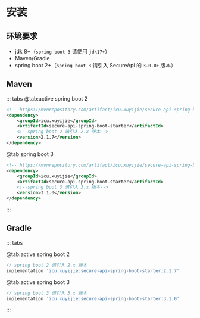 # 安装

## 环境要求

- jdk 8+（`spring boot 3` 请使用 `jdk17+`）
- Maven/Gradle
- spring boot 2+（`spring boot 3` 请引入 SecureApi 的 `3.0.0+` 版本）

## Maven

::: tabs
@tab:active spring boot 2
```xml
<!-- https://mvnrepository.com/artifact/icu.xuyijie/secure-api-spring-boot-starter -->
<dependency>
    <groupId>icu.xuyijie</groupId>
    <artifactId>secure-api-spring-boot-starter</artifactId>
    <!--spring boot 2 请引入 2.x 版本-->
    <version>2.1.7</version>
</dependency>
```
@tab spring boot 3
```xml
<!-- https://mvnrepository.com/artifact/icu.xuyijie/secure-api-spring-boot-starter -->
<dependency>
    <groupId>icu.xuyijie</groupId>
    <artifactId>secure-api-spring-boot-starter</artifactId>
    <!--spring boot 3 请引入 3.x 版本-->
    <version>3.1.0</version>
</dependency>
```
:::

## Gradle

::: tabs

@tab:active spring boot 2

```gradle
// spring boot 2 请引入 2.x 版本
implementation 'icu.xuyijie:secure-api-spring-boot-starter:2.1.7'
```
@tab:active spring boot 3

```gradle
// spring boot 3 请引入 3.x 版本
implementation 'icu.xuyijie:secure-api-spring-boot-starter:3.1.0'
```

:::
